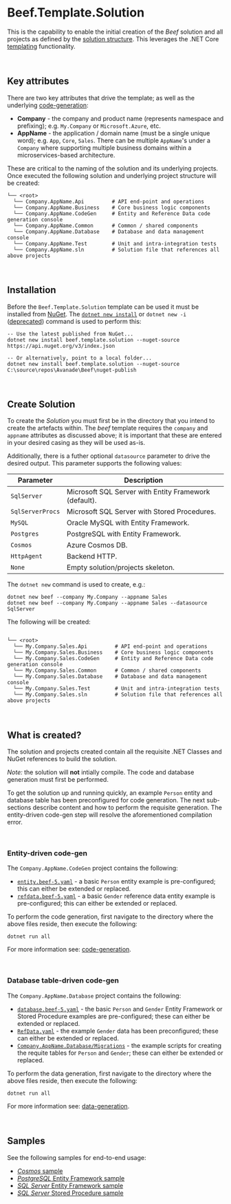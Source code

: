 ﻿# Beef.Template.Solution

This is the capability to enable the initial creation of the _Beef_ solution and all projects as defined by the [solution structure](../../docs/Solution-Structure.md). This leverages the .NET Core [templating](https://docs.microsoft.com/en-au/dotnet/core/tools/custom-templates) functionality.

<br/>

## Key attributes

There are two key attributes that drive the template; as well as the underlying [code-generation](../../tools/Beef.CodeGen.Core/README.md):
- **Company** - the company and product name (represents namespace and prefixing); e.g. `My.Company` or `Microsoft.Azure`, etc.
- **AppName** - the application / domain name (must be a single unique word); e.g. `App`, `Core`, `Sales`. There can be multiple `AppName`'s under a `Company` where supporting multiple business domains within a microservices-based architecture.

These are critical to the naming of the solution and its underlying projects. Once executed the following solution and underlying project structure will be created:

```
└── <root>
  └── Company.AppName.Api         # API end-point and operations
  └── Company.AppName.Business    # Core business logic components
  └── Company.AppName.CodeGen     # Entity and Reference Data code generation console
  └── Company.AppName.Common      # Common / shared components
  └── Company.AppName.Database    # Database and data management console
  └── Company.AppName.Test        # Unit and intra-integration tests
  └── Company.AppName.sln         # Solution file that references all above projects
```

<br/>

## Installation

Before the `Beef.Template.Solution` template can be used it must be installed from [NuGet](https://www.nuget.org/packages/Beef.Template.Solution/). The [`dotnet new install`](https://learn.microsoft.com/en-us/dotnet/core/tools/dotnet-new-install) or `dotnet new -i` ([deprecated](https://github.com/dotnet/docs/issues/32195)) command is used to perform this:

```
-- Use the latest published from NuGet...
dotnet new install beef.template.solution --nuget-source https://api.nuget.org/v3/index.json

-- Or alternatively, point to a local folder...
dotnet new install beef.template.solution --nuget-source C:\source\repos\Avanade\Beef\nuget-publish
```

<br/>

## Create Solution

To create the _Solution_ you must first be in the directory that you intend to create the artefacts within. The _beef_ template requires the `company` and `appname` attributes as discussed above; it is important that these are entered in your desired casing as they will be used as-is. 

Additionally, there is a futher optional `datasource` parameter to drive the desired output. This parameter supports the following values:

Parameter | Description
-|-
`SqlServer` | Microsoft SQL Server with Entity Framework (default).
`SqlServerProcs` | Microsoft SQL Server with Stored Procedures.
`MySQL` | Oracle MySQL with Entity Framework.
`Postgres` | PostgreSQL with Entity Framework.
`Cosmos` | Azure Cosmos DB.
`HttpAgent` | Backend HTTP.
`None` | Empty solution/projects skeleton.

The `dotnet new` command is used to create, e.g.:

```
dotnet new beef --company My.Company --appname Sales
dotnet new beef --company My.Company --appname Sales --datasource SqlServer
```

The following will be created:

```

└── <root>
  └── My.Company.Sales.Api         # API end-point and operations
  └── My.Company.Sales.Business    # Core business logic components
  └── My.Company.Sales.CodeGen     # Entity and Reference Data code generation console
  └── My.Company.Sales.Common      # Common / shared components
  └── My.Company.Sales.Database    # Database and data management console
  └── My.Company.Sales.Test        # Unit and intra-integration tests
  └── My.Company.Sales.sln         # Solution file that references all above projects
```

<br/>

## What is created?

The solution and projects created contain all the requisite .NET Classes and NuGet references to build the solution.

_Note:_ the solution will **not** intially compile. The code and database generation must first be performed.

To get the solution up and running quickly, an example `Person` entity and database table has been preconfigured for code generation. The next sub-sections describe content and how to perform the requisite generation. The entity-driven code-gen step will resolve the aforementioned compilation error.

<br/>

### Entity-driven code-gen

The `Company.AppName.CodeGen` project contains the following:
- [`entity.beef-5.yaml`](./content/Company.AppName.CodeGen/entity.beef-5.yaml) - a basic `Person` entity example is pre-configured; this can either be extended or replaced.
- [`refdata.beef-5.yaml`](./content/Company.AppName.CodeGen/refdata.beef-5.yaml) - a basic `Gender` reference data entity example is pre-configured; this can either be extended or replaced.

To perform the code generation, first navigate to the directory where the above files reside, then execute the following:

```
dotnet run all
``` 

For more information see: [code-generation](../../tools/Beef.CodeGen.Core/README.md).

<br/>

### Database table-driven code-gen

The `Company.AppName.Database` project contains the following:
- [`database.beef-5.yaml`](./content/Company.AppName.Database/database.beef-5.yaml) - the basic `Person` and `Gender` Entity Framework or Stored Procedure examples are pre-configured; these can either be extended or replaced.
- [`RefData.yaml`](./content/Company.AppName.Database/Data/RefData.yaml) - the example `Gender` data has been preconfigured; these can either be extended or replaced.
- [`Company.AppName.Database/Migrations`](./content/Company.AppName.Database/Migrations) - the example scripts for creating the requite tables for `Person` and `Gender`; these can either be extended or replaced.

To perform the data generation, first navigate to the directory where the above files reside, then execute the following:

```
dotnet run all
``` 

For more information see: [data-generation](../../tools/Beef.Database.Core/README.md).

<br/>

## Samples

See the following samples for end-to-end usage:
- [_Cosmos_ sample](../../docs/Sample-Cosmos-GettingStarted.md)
- [_PostgreSQL_ Entity Framework sample](../../docs/Sample-Postgres-EF-GettingStarted.md)
- [_SQL Server_ Entity Framework sample](../../docs/Sample-SqlServer-EF-GettingStarted.md)
- [_SQL Server_ Stored Procedure sample](../../docs/Sample-SqlServer-StoredProcs-GettingStarted.md)
